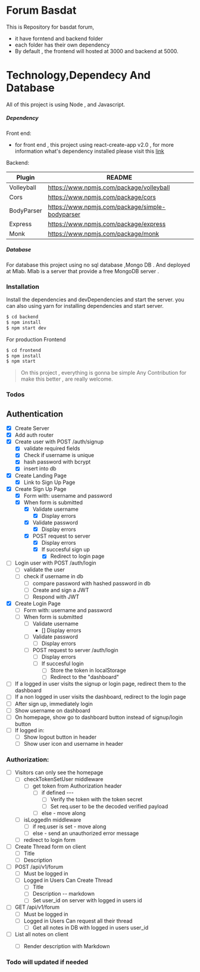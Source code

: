 # Forum Basdat


This is Repository for basdat forum,
  - it have forntend and backend folder 
  - each folder has their own dependency
  - By default , the frontend will hosted at 3000 and backend at 5000.

# Technology,Dependecy And Database

All of this project is using Node , and Javascript.
##### Dependency
Front end:
  - for front end , this project using react-create-app v2.0 , for more information what's dependency installed please visit this [link](https://github.com/facebook/create-react-app)
  

Backend:

| Plugin | README |
| ------ | ------ |
| Volleyball | https://www.npmjs.com/package/volleyball |
| Cors | https://www.npmjs.com/package/cors |
| BodyParser | https://www.npmjs.com/package/simple-bodyparser |
| Express | https://www.npmjs.com/package/express |
| Monk | https://www.npmjs.com/package/monk |

##### Database
For database this project using no sql database ,Mongo DB . And deployed at Mlab.
Mlab is a server that provide a free MongoDB server .

  
### Installation


Install the dependencies and devDependencies and start the server.
you can also using yarn for installing dependencies and start server.

```sh
$ cd backend
$ npm install 
$ npm start dev
```

For production Frontend

```sh
$ cd frontend
$ npm install
$ npm start
```


> On this project , everything is gonna be simple
>Any Contribution for make this better , are really welcome.

### Todos

## Authentication
* [x] Create Server
* [x] Add auth router
* [x] Create user with POST /auth/signup
	* [x] validate required fields
	* [x] Check if username is unique
	* [x] hash password with bcrypt
	* [x] insert into db
* [x] Create Landing Page
	* [x] Link to Sign Up Page
* [x] Create Sign Up Page
	* [x] Form with: username and password
	* [x] When form is submitted
		* [x] Validate username
			* [x] Display errors
		* [x] Validate password
			* [x] Display errors
		* [x] POST request to server
			* [x] Display errors
			* [x] If succesful sign up
				* [x] Redirect to login page
* [ ] Login user with POST /auth/login
	* [ ] validate the user
	* [ ] check if username in db
		* [ ] compare password with hashed password in db
		* [ ] Create and sign a JWT
      * [ ] Respond with JWT
* [x] Create Login Page
	* [ ] Form with: username and password
	* [ ] When form is submitted
		* [ ] Validate username
			*  [] Display errors
		* [ ] Validate password
			* [ ] Display errors
		* [ ] POST request to server /auth/login
			* [ ] Display errors
			* [ ] If succesful login
				* [ ] Store the token in localStorage
				* [ ] Redirect to the "dashboard"
* [ ] If a logged in user visits the signup or login page, redirect them to the dashboard
* [ ] If a non logged in user visits the dashboard, redirect to the login page
* [ ] After sign up, immediately login
* [ ] Show username on dashboard
* [ ] On homepage, show go to dashboard button instead of signup/login button
* [ ] If logged in:
	* [ ] Show logout button in header
	* [ ] Show user icon and username in header

### Authorization:
* [ ] Visitors can only see the homepage
	* [ ] checkTokenSetUser middleware
		* [ ] get token from Authorization header
			* [ ] if defined ---
				* [ ] Verify the token with the token secret
				* [ ] Set req.user to be the decoded verified payload
			* [ ] else - move along
	* [ ] isLoggedIn middleware
		* [ ] if req.user is set - move along
		* [ ] else - send an unauthorized error message
	* [ ] redirect to login form
* [ ] Create Thread form on client
	* [ ] Title
	* [ ] Description
* [ ] POST /api/v1/forum
	* [ ] Must be logged in
	* [ ] Logged in Users Can Create Thread
		* [ ] Title
		* [ ] Description -- markdown
		* [ ] Set user_id on server with logged in users id
* [ ] GET /api/v1/forum
	* [ ] Must be logged in
	* [ ] Logged in Users Can request all their thread 
		* [ ] Get all notes in DB with logged in users user_id
* [ ] List all notes on client
	* [ ] Render description with Markdown


### Todo will updated if needed 


